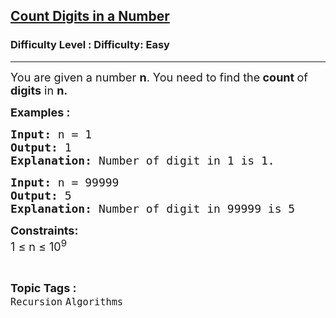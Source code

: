<h2><a href="https://www.geeksforgeeks.org/problems/count-total-digits-in-a-number/1?page=1&category=Recursion&sortBy=difficulty">Count Digits in a Number</a></h2><h3>Difficulty Level : Difficulty: Easy</h3><hr><div class="problems_problem_content__Xm_eO"><p><span style="font-size: 18px;">You are given a number <strong>n</strong>. You need to find the<strong> count </strong>of <strong>digits</strong> in <strong>n.</strong></span></p>
<p><span style="font-size: 18px;"><strong>Examples :</strong></span></p>
<pre><span style="font-size: 18px;"><strong>Input: </strong></span><span style="font-size: 18px;">n = 1
<strong>Output: </strong>1</span><span style="font-size: 18px;"><strong>
Explanation: </strong>Number of digit in 1 is 1.</span></pre>
<pre><span style="font-size: 18px;"><strong>Input: </strong></span><span style="font-size: 18px;">n = 99999
<strong>Output: </strong>5
<strong>Explanation: </strong>Number of digit in 99999 is 5</span></pre>
<p><strong><span style="font-size: 18px;">Constraints: </span></strong><br><span style="font-size: 18px;">1 ≤ n ≤ 10<sup>9</sup></span></p></div><br><p><span style=font-size:18px><strong>Topic Tags : </strong><br><code>Recursion</code>&nbsp;<code>Algorithms</code>&nbsp;